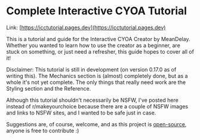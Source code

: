 # Complete Interactive CYOA Tutorial

Link: [https://icctutorial.pages.dev](https://icctutorial.pages.dev)

This is a tutorial and guide for the Interactive CYOA Creator by MeanDelay.
Whether you wanted to learn how to use the creator as a beginner, are stuck on
something, or just need a refresher,  this guide hopes to cover all of it!

<!-- For early release only -->
Disclaimer: This tutorial is still in development (on version 0.17.0 as of
writing this). The Mechanics section is (almost) completely done, but as a
whole it's not yet complete. The only things that really need work are the
Styling section and the Reference.
<!-- End early release -->

<!-- For r/NSFWCYOA only -->
Although this tutorial shouldn't necessarily be NSFW, I've posted here instead
of r/makeyourchoice because there are a couple of NSFW images and links to NSFW
sites, and I wanted to be safe just in case.
<!-- End r/NSFWCYOA -->

Suggestions are, of course, welcome, and as this project is
[open-source](https://github.com/upasadena/interactive-cyoa-tutorial/), anyone
is free to contribute :)
